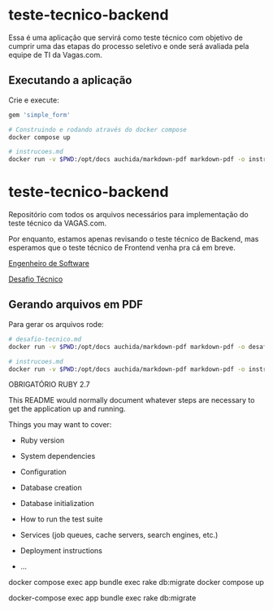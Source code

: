 # teste-tecnico-backend


Essa é uma aplicação que servirá como teste técnico com objetivo de cumprir uma das etapas do processo seletivo e onde será avaliada pela equipe de TI da Vagas.com.

## Executando a aplicação

Crie e execute:

```ruby
gem 'simple_form'
```


```bash
# Construindo e rodando através do docker compose
docker compose up

# instrucoes.md
docker run -v $PWD:/opt/docs auchida/markdown-pdf markdown-pdf -o instrucoes.pdf instrucoes.md
```






# teste-tecnico-backend

Repositório com todos os arquivos necessários para implementação do teste técnico da VAGAS.com.

Por enquanto, estamos apenas revisando o teste técnico de Backend, mas esperamos que o teste técnico de Frontend venha pra cá em breve.

[Engenheiro de Software](instrucoes.md)

[Desafio Técnico](desafio-tecnico.md)

## Gerando arquivos em PDF

Para gerar os arquivos rode:

```bash
# desafio-tecnico.md
docker run -v $PWD:/opt/docs auchida/markdown-pdf markdown-pdf -o desafio-tecnico.pdf desafio-tecnico.md

# instrucoes.md
docker run -v $PWD:/opt/docs auchida/markdown-pdf markdown-pdf -o instrucoes.pdf instrucoes.md
```




OBRIGATÓRIO RUBY 2.7

This README would normally document whatever steps are necessary to get the
application up and running.

Things you may want to cover:

* Ruby version

* System dependencies

* Configuration

* Database creation

* Database initialization

* How to run the test suite

* Services (job queues, cache servers, search engines, etc.)

* Deployment instructions

* ...








docker compose exec app bundle exec rake db:migrate
docker compose up


docker-compose exec app bundle exec rake db:migrate





